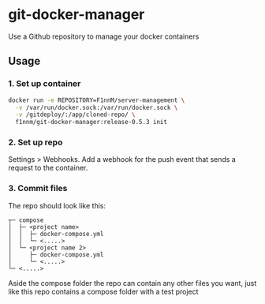 # git-docker-manager
Use a Github repository to manage your docker containers

## Usage
### 1. Set up container
```sh
docker run -e REPOSITORY=F1nnM/server-management \
  -v /var/run/docker.sock:/var/run/docker.sock \
  -v /gitdeploy/:/app/cloned-repo/ \
  f1nnm/git-docker-manager:release-0.5.3 init
```

### 2. Set up repo
Settings > Webhooks. Add a webhook for the push event that sends a request to the container.

### 3. Commit files
The repo should look like this:
```
┬─ compose
│  ├─ <project name>
│  │  ├─ docker-compose.yml
│  │  └─ <.....>
│  └─ <project name 2>
│     ├─ docker-compose.yml
│     └─ <.....>
└─ <.....>
```

Aside the compose folder the repo can contain any other files you want, just like this repo contains a compose folder with a test project